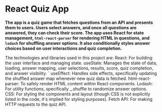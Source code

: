 # React Quiz App

**The app is a quiz game that fetches questions from an API and presents them to users. Users select answers, and once all questions are answered, they can check their score. The app uses React for state management, `html-react-parser` for rendering HTML in questions, and `lodash` for shuffling answer options. It also conditionally styles answer choices based on user interactions and quiz completion.**

The technologies and libraries used in this project are:
    React: For building the user interface and managing state.
    useState: Manages the state of data, loading, answer mapping, user selections, results, score, quiz completion, and answer visibility.
`   useEffect: Handles side effects, specifically updating the shuffled answer map whenever new quiz data is fetched.
    html-react-parser: To safely render HTML content within React components.
    Lodash: For utility functions, specifically _.shuffle to randomize answer options.
    CSS: For styling the components and layout (though CSS is not explicitly listed in the code, it's implied for styling purposes).
    Fetch API: For making HTTP requests to the quiz API.

